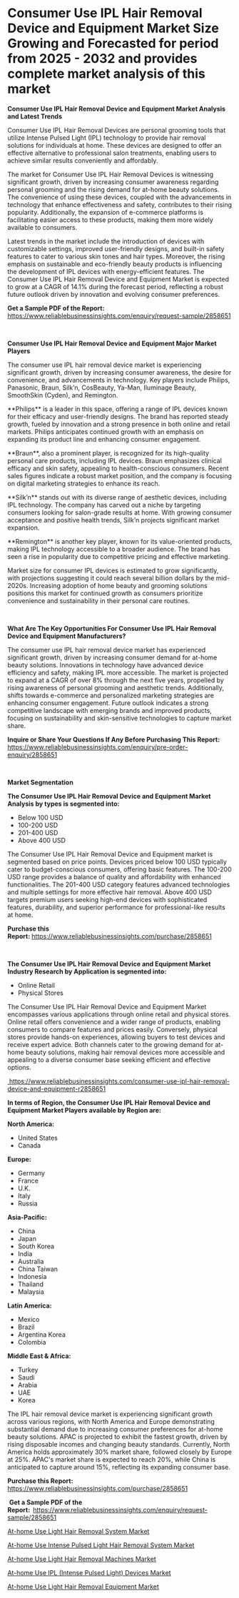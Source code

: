 <p><h1>Consumer Use IPL Hair Removal Device and Equipment Market Size Growing and Forecasted for period from 2025 - 2032 and provides complete market analysis of this market</h1></p><p><strong>Consumer Use IPL Hair Removal Device and Equipment Market Analysis and Latest Trends</strong></p>
<p><p>Consumer Use IPL Hair Removal Devices are personal grooming tools that utilize Intense Pulsed Light (IPL) technology to provide hair removal solutions for individuals at home. These devices are designed to offer an effective alternative to professional salon treatments, enabling users to achieve similar results conveniently and affordably.</p><p>The market for Consumer Use IPL Hair Removal Devices is witnessing significant growth, driven by increasing consumer awareness regarding personal grooming and the rising demand for at-home beauty solutions. The convenience of using these devices, coupled with the advancements in technology that enhance effectiveness and safety, contributes to their rising popularity. Additionally, the expansion of e-commerce platforms is facilitating easier access to these products, making them more widely available to consumers.</p><p>Latest trends in the market include the introduction of devices with customizable settings, improved user-friendly designs, and built-in safety features to cater to various skin tones and hair types. Moreover, the rising emphasis on sustainable and eco-friendly beauty products is influencing the development of IPL devices with energy-efficient features. The Consumer Use IPL Hair Removal Device and Equipment Market is expected to grow at a CAGR of 14.1% during the forecast period, reflecting a robust future outlook driven by innovation and evolving consumer preferences.</p></p>
<p><strong>Get a Sample PDF of the Report:&nbsp;</strong> <a href="https://www.reliablebusinessinsights.com/enquiry/request-sample/2858651?utm_campaign=62&utm_medium=2&utm_source=Github&utm_content=ia&utm_term=12032025&utm_id=consumer-use-ipl-hair-removal-device-and-equipment">https://www.reliablebusinessinsights.com/enquiry/request-sample/2858651</a></p>
<p>&nbsp;</p>
<p><strong>Consumer Use IPL Hair Removal Device and Equipment Major Market Players</strong></p>
<p><p>The consumer use IPL hair removal device market is experiencing significant growth, driven by increasing consumer awareness, the desire for convenience, and advancements in technology. Key players include Philips, Panasonic, Braun, Silk’n, CosBeauty, Ya-Man, Iluminage Beauty, SmoothSkin (Cyden), and Remington.</p><p>**Philips** is a leader in this space, offering a range of IPL devices known for their efficacy and user-friendly designs. The brand has reported steady growth, fueled by innovation and a strong presence in both online and retail markets. Philips anticipates continued growth with an emphasis on expanding its product line and enhancing consumer engagement.</p><p>**Braun**, also a prominent player, is recognized for its high-quality personal care products, including IPL devices. Braun emphasizes clinical efficacy and skin safety, appealing to health-conscious consumers. Recent sales figures indicate a robust market position, and the company is focusing on digital marketing strategies to enhance its reach.</p><p>**Silk’n** stands out with its diverse range of aesthetic devices, including IPL technology. The company has carved out a niche by targeting consumers looking for salon-grade results at home. With growing consumer acceptance and positive health trends, Silk’n projects significant market expansion.</p><p>**Remington** is another key player, known for its value-oriented products, making IPL technology accessible to a broader audience. The brand has seen a rise in popularity due to competitive pricing and effective marketing.</p><p>Market size for consumer IPL devices is estimated to grow significantly, with projections suggesting it could reach several billion dollars by the mid-2020s. Increasing adoption of home beauty and grooming solutions positions this market for continued growth as consumers prioritize convenience and sustainability in their personal care routines.</p></p>
<p>&nbsp;</p>
<p><strong>What Are The Key Opportunities For Consumer Use IPL Hair Removal Device and Equipment Manufacturers?</strong></p>
<p><p>The consumer use IPL hair removal device market has experienced significant growth, driven by increasing consumer demand for at-home beauty solutions. Innovations in technology have advanced device efficiency and safety, making IPL more accessible. The market is projected to expand at a CAGR of over 8% through the next five years, propelled by rising awareness of personal grooming and aesthetic trends. Additionally, shifts towards e-commerce and personalized marketing strategies are enhancing consumer engagement. Future outlook indicates a strong competitive landscape with emerging brands and improved products, focusing on sustainability and skin-sensitive technologies to capture market share.</p></p>
<p><strong>Inquire or Share Your Questions If Any Before Purchasing This Report:</strong> <a href="https://www.reliablebusinessinsights.com/enquiry/pre-order-enquiry/2858651?utm_campaign=62&utm_medium=2&utm_source=Github&utm_content=ia&utm_term=12032025&utm_id=consumer-use-ipl-hair-removal-device-and-equipment">https://www.reliablebusinessinsights.com/enquiry/pre-order-enquiry/2858651</a></p>
<p>&nbsp;</p>
<p><strong>Market Segmentation</strong></p>
<p><strong>The Consumer Use IPL Hair Removal Device and Equipment Market Analysis by types is segmented into:</strong></p>
<p><ul><li>Below 100 USD</li><li>100-200 USD</li><li>201-400 USD</li><li>Above 400 USD</li></ul></p>
<p><p>The Consumer Use IPL Hair Removal Device and Equipment market is segmented based on price points. Devices priced below 100 USD typically cater to budget-conscious consumers, offering basic features. The 100-200 USD range provides a balance of quality and affordability with enhanced functionalities. The 201-400 USD category features advanced technologies and multiple settings for more effective hair removal. Above 400 USD targets premium users seeking high-end devices with sophisticated features, durability, and superior performance for professional-like results at home.</p></p>
<p><strong>Purchase this Report:&nbsp;</strong><a href="https://www.reliablebusinessinsights.com/purchase/2858651?utm_campaign=62&utm_medium=2&utm_source=Github&utm_content=ia&utm_term=12032025&utm_id=consumer-use-ipl-hair-removal-device-and-equipment">https://www.reliablebusinessinsights.com/purchase/2858651</a></p>
<p>&nbsp;</p>
<p><strong>The Consumer Use IPL Hair Removal Device and Equipment Market Industry Research by Application is segmented into:</strong></p>
<p><ul><li>Online Retail</li><li>Physical Stores</li></ul></p>
<p><p>The Consumer Use IPL Hair Removal Device and Equipment Market encompasses various applications through online retail and physical stores. Online retail offers convenience and a wider range of products, enabling consumers to compare features and prices easily. Conversely, physical stores provide hands-on experiences, allowing buyers to test devices and receive expert advice. Both channels cater to the growing demand for at-home beauty solutions, making hair removal devices more accessible and appealing to a diverse consumer base seeking efficient and effective options.</p></p>
<p><a href="https://www.reliablebusinessinsights.com/consumer-use-ipl-hair-removal-device-and-equipment-r2858651?utm_campaign=62&utm_medium=2&utm_source=Github&utm_content=ia&utm_term=12032025&utm_id=consumer-use-ipl-hair-removal-device-and-equipment">&nbsp;https://www.reliablebusinessinsights.com/consumer-use-ipl-hair-removal-device-and-equipment-r2858651</a></p>
<p><strong>In terms of Region, the Consumer Use IPL Hair Removal Device and Equipment Market Players available by Region are:</strong></p>
<p>
    <p> <strong> North America: </strong>
        <ul>
            <li>United States</li>
            <li>Canada</li>
        </ul>
        </p> 
    <p> <strong> Europe: </strong>
        <ul>
            <li>Germany</li>
            <li>France</li>
            <li>U.K.</li>
            <li>Italy</li>
            <li>Russia</li>
        </ul>
        </p> 
    <p> <strong> Asia-Pacific: </strong>
        <ul>
            <li>China</li>
            <li>Japan</li>
            <li>South Korea</li>
            <li>India</li>
            <li>Australia</li>
            <li>China Taiwan</li>
            <li>Indonesia</li>
            <li>Thailand</li>
            <li>Malaysia</li>
        </ul>
        </p> 
    <p> <strong> Latin America: </strong>
        <ul>
            <li>Mexico</li>
            <li>Brazil</li>
            <li>Argentina Korea</li>
            <li>Colombia</li>
        </ul>
        </p> 
    <p> <strong> Middle East & Africa: </strong>
        <ul>
            <li>Turkey</li>
            <li>Saudi</li>
            <li>Arabia</li>
            <li>UAE</li>
            <li>Korea</li>
        </ul>
    </p>
    </p>
<p><p>The IPL hair removal device market is experiencing significant growth across various regions, with North America and Europe demonstrating substantial demand due to increasing consumer preferences for at-home beauty solutions. APAC is projected to exhibit the fastest growth, driven by rising disposable incomes and changing beauty standards. Currently, North America holds approximately 30% market share, followed closely by Europe at 25%. APAC's market share is expected to reach 20%, while China is anticipated to capture around 15%, reflecting its expanding consumer base.</p></p>
<p><strong>Purchase this Report: </strong><a href="https://www.reliablebusinessinsights.com/purchase/2858651?utm_campaign=62&utm_medium=2&utm_source=Github&utm_content=ia&utm_term=12032025&utm_id=consumer-use-ipl-hair-removal-device-and-equipment">https://www.reliablebusinessinsights.com/purchase/2858651</a></p>
<p>&nbsp;<strong>Get a Sample PDF of the Report:&nbsp;&nbsp;</strong><a href="https://www.reliablebusinessinsights.com/enquiry/request-sample/2858651?utm_campaign=62&utm_medium=2&utm_source=Github&utm_content=ia&utm_term=12032025&utm_id=consumer-use-ipl-hair-removal-device-and-equipment">https://www.reliablebusinessinsights.com/enquiry/request-sample/2858651</a></p>
<p><strong></strong></p>
<p><p><a href="https://github.com/snelldimkeod/Market-Research-Report-List-1/blob/main/at-home-use-light-hair-removal-system-market.md?utm_campaign=62&utm_medium=2&utm_source=Github&utm_content=ia&utm_term=12032025&utm_id=consumer-use-ipl-hair-removal-device-and-equipment">At-home Use Light Hair Removal System Market</a></p><p><a href="https://github.com/gakpasulgun/Market-Research-Report-List-1/blob/main/at-home-use-intense-pulsed-light-hair-removal-system-market.md?utm_campaign=62&utm_medium=2&utm_source=Github&utm_content=ia&utm_term=12032025&utm_id=consumer-use-ipl-hair-removal-device-and-equipment">At-home Use Intense Pulsed Light Hair Removal System Market</a></p><p><a href="https://github.com/edriceakeime/Market-Research-Report-List-1/blob/main/at-home-use-light-hair-removal-machines-market.md?utm_campaign=62&utm_medium=2&utm_source=Github&utm_content=ia&utm_term=12032025&utm_id=consumer-use-ipl-hair-removal-device-and-equipment">At-home Use Light Hair Removal Machines Market</a></p><p><a href="https://github.com/seppelharjap/Market-Research-Report-List-1/blob/main/at-home-use-ipl-intense-pulsed-light-devices-market.md?utm_campaign=62&utm_medium=2&utm_source=Github&utm_content=ia&utm_term=12032025&utm_id=consumer-use-ipl-hair-removal-device-and-equipment">At-home Use IPL (Intense Pulsed Light) Devices Market</a></p><p><a href="https://github.com/kitkaeberz5z/Market-Research-Report-List-1/blob/main/at-home-use-light-hair-removal-equipment-market.md?utm_campaign=62&utm_medium=2&utm_source=Github&utm_content=ia&utm_term=12032025&utm_id=consumer-use-ipl-hair-removal-device-and-equipment">At-home Use Light Hair Removal Equipment Market</a></p></p>